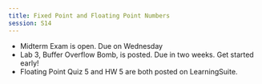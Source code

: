 ```yaml
---
title: Fixed Point and Floating Point Numbers
session: S14
---
```


* Midterm Exam is open. Due on Wednesday
* Lab 3, Buffer Overflow Bomb, is posted. Due in two weeks. Get started early!
* Floating Point Quiz 5 and HW 5 are both posted on LearningSuite.
